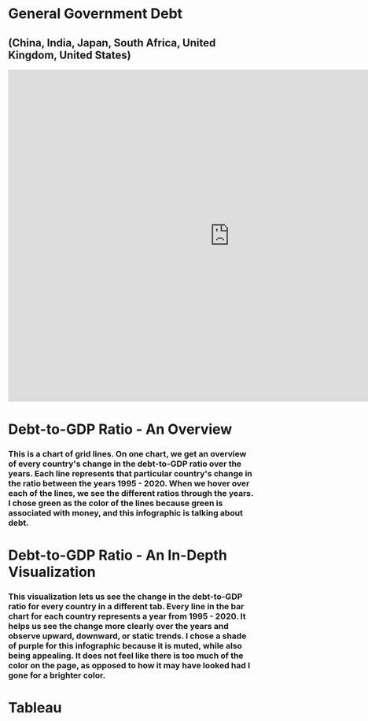 # General Government Debt 
## (China, India, Japan, South Africa, United Kingdom, United States)

<iframe src="https://data.oecd.org/chart/6vt2" width="900" height="675" style="border: 0" mozallowfullscreen="true" webkitallowfullscreen="true" allowfullscreen="true"><a href="https://data.oecd.org/chart/6vt2" target="_blank">OECD Chart: General government debt, Total, % of GDP, Annual, 2017 – 2018</a></iframe>

# Debt-to-GDP Ratio - An Overview 

<div class="flourish-embed flourish-chart" data-src="visualisation/7692074"><script src="https://public.flourish.studio/resources/embed.js"></script></div>

### This is a chart of grid lines. On one chart, we get an overview of every country's change in the debt-to-GDP ratio over the years. Each line represents that particular country's change in the ratio between the years 1995 - 2020. When we hover over each of the lines, we see the different ratios through the years. I chose green as the color of the lines because green is associated with money, and this infographic is talking about debt. 

# Debt-to-GDP Ratio - An In-Depth Visualization 
<div class="flourish-embed flourish-chart" data-src="visualisation/7692379"><script src="https://public.flourish.studio/resources/embed.js"></script></div>

### This visualization lets us see the change in the debt-to-GDP ratio for every country in a different tab. Every line in the bar chart for each country represents a year from 1995 - 2020. It helps us see the change more clearly over the years and observe upward, downward, or static trends. I chose a shade of purple for this infographic because it is muted, while also being appealing. It does not feel like there is too much of the color on the page, as opposed to how it may have looked had I gone for a brighter color. 

# Tableau  

<script type='text/javascript' src='https://prod-useast-b.online.tableau.com/javascripts/api/viz_v1.js'></script><div class='tableauPlaceholder' style='width: 1440px; height: 684px;'><object class='tableauViz' width='1440' height='684' style='display:none;'><param name='host_url' value='https%3A%2F%2Fprod-useast-b.online.tableau.com%2F' /> <param name='embed_code_version' value='3' /> <param name='site_root' value='&#47;t&#47;anjanakankanala' /><param name='name' value='Debt-to-GDPRatio&#47;Sheet1' /><param name='tabs' value='no' /><param name='toolbar' value='yes' /><param name='showAppBanner' value='false' /></object></div>


